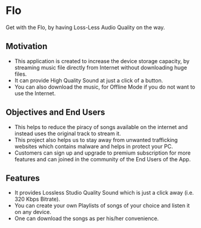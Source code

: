 # Flo
Get with the Flo, by having Loss-Less Audio Quality on the way.

## Motivation 
- This application is created to increase the device storage capacity, by streaming music file directly from Internet without downloading huge files.
- It can provide High Quality Sound at just a click of a button.
- You can also download the music, for Offline Mode if you do not want to use the Internet.

## Objectives and End Users
- This helps to reduce the piracy of songs available on the internet and instead uses the original track to stream it.
- This project also helps us to stay away from unwanted trafficking websites which contains malware and helps in protect your PC.
- Customers can sign up and upgrade to premium subscription for more features and can joined in the community of the End Users of the App.

## Features
- It provides Lossless Studio Quality Sound which is just a click away  (i.e. 320 Kbps Bitrate).
- You can create your own Playlists of songs of your choice and listen it on any device.
- One can download the songs as per his/her convenience.
